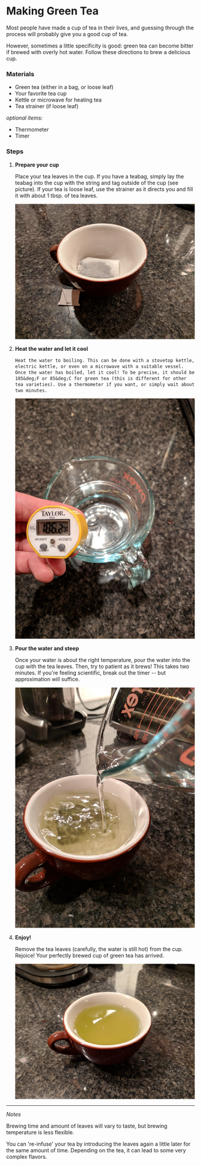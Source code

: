 # Making Green Tea

Most people have made a cup of tea in their lives, and guessing through the process will probably give you a good cup of tea. 

However, sometimes a little specificity is good: green tea can become bitter if brewed with overly hot water. Follow these directions to brew a delicious cup.

### Materials

* Green tea (either in a bag, or loose leaf)
* Your favorite tea cup
* Kettle or microwave for heating tea
* Tea strainer (if loose leaf)

*optional items:*

* Thermometer
* Timer

### Steps

1. **Prepare your cup**

    Place your tea leaves in the cup. If you have a teabag, simply lay the teabag into the cup with the string and tag outside of the cup (see picture). If your tea is loose leaf, use the strainer as it directs you and fill it with about 1 tbsp. of tea leaves.

    ![Prepare](./step1s.png "The tea awaits")
    
2. **Heat the water and let it cool**
    
       Heat the water to boiling. This can be done with a stovetop kettle, electric kettle, or even on a microwave with a suitable vessel. Once the water has boiled, let it cool! To be precise, it should be 185&deg;F or 85&deg;C for green tea (this is different for other tea varieties). Use a thermometer if you want, or simply wait about two minutes.
    
    ![Heated Water](./step2s.png "I was feeling scientific")

3. **Pour the water and steep**

    Once your water is about the right temperature, pour the water into the cup with the tea leaves. Then, try to patient as it brews! This takes two  minutes. If you're feeling scientific, break out the timer -- but approximation will suffice.
   
   	![Pour Water](./step3s.png "This only takes a minute")
   
4. **Enjoy!**

    Remove the tea leaves (carefully, the water is still hot) from the cup. Rejoice! Your perfectly brewed cup of green tea has arrived.

    ![Tea Ready](./step4s.png "Perfectly green")
 
 ---
 
*Notes* 

Brewing time and amount of leaves will vary to taste, but brewing temperature is less flexible. 

You can 're-infuse' your tea by introducing the leaves again a little later for the same amount of time. Depending on the tea, it can lead to some very complex flavors.